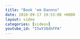 ```yaml
---
title: "Book 'em Dannno"
date: 2010-09-17 19:53:08 +0000
layout: video
categories: [videos]
youtube_id: "I5wY38dhFPA"
---
```

